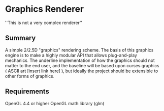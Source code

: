 # Graphics Renderer
''This is not a very complex renderer''

## Summary
A simple 2/2.5D "graphics" rendering scheme. The basis of this graphics
engine is to make a highly modular API that allows plug-and-play
mechanics. The underline implementation of how the graphics should
not matter to the end user, and the baseline will be based upon
curses graphics ( ASCII art [insert link here] ), but ideally the project
should be extensible to other forms of graphics.


## Requirements

OpenGL 4.4 or higher
OpenGL math library (glm)